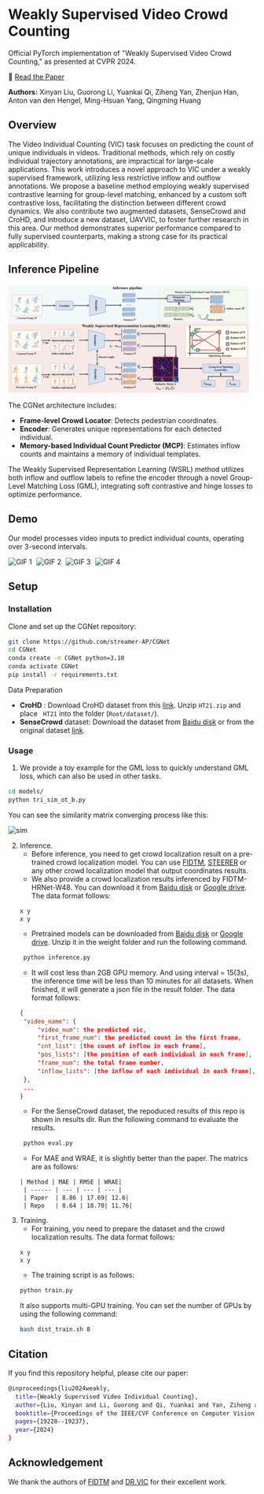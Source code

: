 # Weakly Supervised Video Crowd Counting

Official PyTorch implementation of "Weakly Supervised Video Crowd Counting," as presented at CVPR 2024.

📄 [Read the Paper](https://openaccess.thecvf.com/content/CVPR2024/html/Liu_Weakly_Supervised_Video_Individual_Counting_CVPR_2024_paper.html)

**Authors:** Xinyan Liu, Guorong Li, Yuankai Qi, Ziheng Yan, Zhenjun Han, Anton van den Hengel, Ming-Hsuan Yang, Qingming Huang

## Overview

The Video Individual Counting (VIC) task focuses on predicting the count of unique individuals in videos. Traditional methods, which rely on costly individual trajectory annotations, are impractical for large-scale applications. This work introduces a novel approach to VIC under a weakly supervised framework, utilizing less restrictive inflow and outflow annotations. We propose a baseline method employing weakly supervised contrastive learning for group-level matching, enhanced by a custom soft contrastive loss, facilitating the distinction between different crowd dynamics. We also contribute two augmented datasets, SenseCrowd and CroHD, and introduce a new dataset, UAVVIC, to foster further research in this area. Our method demonstrates superior performance compared to fully supervised counterparts, making a strong case for its practical applicability.

## Inference Pipeline

![Inference Pipeline](./statics/imgs/pipeline.png)

The CGNet architecture includes:
- **Frame-level Crowd Locator**: Detects pedestrian coordinates.
- **Encoder**: Generates unique representations for each detected individual.
- **Memory-based Individual Count Predictor (MCP)**: Estimates inflow counts and maintains a memory of individual templates.

The Weakly Supervised Representation Learning (WSRL) method utilizes both inflow and outflow labels to refine the encoder through a novel Group-Level Matching Loss (GML), integrating soft contrastive and hinge losses to optimize performance.

## Demo

Our model processes video inputs to predict individual counts, operating over 3-second intervals.

<p>
  <img src="statics/imgs/c3.gif" alt="GIF 1" style="width: 22%; margin-right: 5px;">
  <img src="statics/imgs/c4.gif" alt="GIF 2" style="width: 22%; margin-right: 5px;">
  <img src="statics/imgs/p2.gif" alt="GIF 3" style="width: 22%; margin-right: 5px;">
  <img src="statics/imgs/p3.gif" alt="GIF 4" style="width: 22%; margin-right: 5px;">
</p>


## Setup

### Installation

Clone and set up the CGNet repository:

```bash
git clone https://github.com/streamer-AP/CGNet
cd CGNet
conda create -n CGNet python=3.10
conda activate CGNet
pip install -r requirements.txt
```

Data Preparation
- **CroHD** : Download CroHD dataset from this [link](https://motchallenge.net/data/Head_Tracking_21/). Unzip ```HT21.zip``` and place ``` HT21``` into the folder (```Root/dataset/```). 
- **SenseCrowd** dataset: Download the dataset from [Baidu disk](https://pan.baidu.com/s/1OYBSPxgwvRMrr6UTStq7ZQ?pwd=64xm) or from the original dataset [link](https://github.com/HopLee6/VSCrowd-Dataset). 

### Usage

1. We provide a toy example for the GML loss to quickly understand GML loss, which can also be used in other tasks. 

``` bash
cd models/
python tri_sim_ot_b.py
```
You can see the similarity matrix converging process like this:

![sim](./statics/imgs/tinywow_sim_58930123.gif)


2. Inference.
   * Before inference, you need to get crowd localization result on a pre-trained crowd localization model. You can use [FIDTM](https://github.com/dk-liang/FIDTM.git), [STEERER](https://github.com/taohan10200/STEERER.git) or any other crowd localization model that output coordinates results.
   * We also provide a crowd localization results inferenced by FIDTM-HRNet-W48. You can download it from [Baidu disk](https://pan.baidu.com/s/1i9BXHab5pVYhZFCESD6F7Q?pwd=08zg) or [Google drive](https://drive.google.com/file/d/12cMTFTf_xEiE_AYOvs1CgG91EAvbD_ew/view?usp=drive_link). The data format follows:
   ```
   x y
   x y
   ```
   * Pretrained models can be downloaded from [Baidu disk](https://pan.baidu.com/s/1GZJM6sHlFULK56UTTlIhtg?pwd=pigo) or [Google drive](https://drive.google.com/file/d/1EcEy11HVMDxPUMztC-zSIQ4jAMUStbDG/view?usp=drive_link). Unzip it in the weight folder and run the following command.
   ``` bash
    python inference.py
   ```
   * It will cost less than 2GB GPU memory. And using interval = 15(3s), the inference time will be less than 10 minutes for all datasets.
   When finished, it will generate a json file in the result folder. The data format follows:
   ```json
   {
    "video_name": {
        "video_num": the predicted vic,
        "first_frame_num": the predicted count in the first frame,
        "cnt_list": [the count of inflow in each frame],
        "pos_lists": [the position of each individual in each frame],
        "frame_num": the total frame number,
        "inflow_lists": [the inflow of each individual in each frame],
    },
    ...
   }
   ```
   * For the SenseCrowd dataset, the repoduced results of this repo is shown in results dir.
   Run the following command to evaluate the results.
   ``` bash
    python eval.py
    ```
   * For MAE and WRAE, it is slightly better than the paper. The matrics are as follows:
   ```
   | Method | MAE | RMSE | WRAE| 
    | ------ | --- | --- | --- |
    | Paper  | 8.86 | 17.69| 12.6|
    | Repo   | 8.64 | 18.70| 11.76|
    ```
3. Training.
   * For training, you need to prepare the dataset and the crowd localization results. The data format follows:
   ```
   x y
   x y
   ```
   * The training script is as follows:
   ``` bash
   python train.py
   ```
   It also supports multi-GPU training. You can set the number of GPUs by using the following command:
   ``` bash
   bash dist_train.sh 8
   ```

## Citation

If you find this repository helpful, please cite our paper:

``` bash
@inproceedings{liu2024weakly,
  title={Weakly Supervised Video Individual Counting},
  author={Liu, Xinyan and Li, Guorong and Qi, Yuankai and Yan, Ziheng and Han, Zhenjun and van den Hengel, Anton and Yang, Ming-Hsuan and Huang, Qingming},
  booktitle={Proceedings of the IEEE/CVF Conference on Computer Vision and Pattern Recognition},
  pages={19228--19237},
  year={2024}
}
```

## Acknowledgement
We thank the authors of [FIDTM](https://github.com/dk-liang/FIDTM.git) and [DR.VIC](https://github.com/taohan10200/DRNet.git) for their excellent work.

